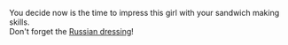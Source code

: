You decide now is the time to impress this girl with your sandwich making skills.  
Don't forget the [Russian dressing](https://www.youtube.com/watch?v=HgG_b9L7dwo)!